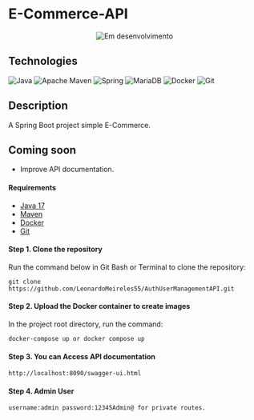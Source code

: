 # E-Commerce-API

<p align="center">
<img src="https://img.shields.io/static/v1?label=STATUS&message=In%20progress&color=RED&style=for-the-badge" alt="Em desenvolvimento"/>
</p>

## Technologies
![Java](https://img.shields.io/badge/java-%23ED8B00.svg?style=for-the-badge&logo=java&logoColor=white)
![Apache Maven](https://img.shields.io/badge/Apache%20Maven-C71A36?style=for-the-badge&logo=Apache%20Maven&logoColor=white)
![Spring](https://img.shields.io/badge/spring-%236DB33F.svg?style=for-the-badge&logo=spring&logoColor=white)
![MariaDB](https://img.shields.io/badge/MariaDB-003545?style=for-the-badge&logo=mariadb&logoColor=white)
![Docker](https://img.shields.io/badge/docker-%230db7ed.svg?style=for-the-badge&logo=docker&logoColor=white)
![Git](https://img.shields.io/badge/git-%23F05033.svg?style=for-the-badge&logo=git&logoColor=white)

## Description
A Spring Boot project simple E-Commerce.

## Coming soon
* Improve API documentation.

#### Requirements
* [Java 17](https://www.oracle.com/br/java/technologies/javase/jdk17-archive-downloads.html)
* [Maven](https://maven.apache.org/)
* [Docker](https://www.docker.com/get-started/)
* [Git](https://git-scm.com/)

#### Step 1. Clone the repository
Run the command below in Git Bash or Terminal to clone the repository:
```
git clone https://github.com/LeonardoMeireles55/AuthUserManagementAPI.git
```
#### Step 2. Upload the Docker container to create images
In the project root directory, run the command:
```
docker-compose up or docker compose up
```
#### Step 3. You can Access API documentation
```
http://localhost:8090/swagger-ui.html
```
#### Step 4. Admin User
```
username:admin password:12345Admin@ for private routes.
```



